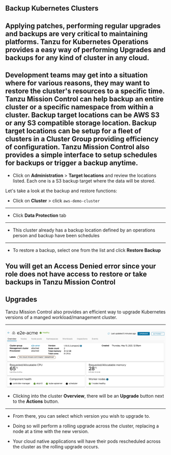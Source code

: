 ## Backup Kubernetes Clusters
Applying patches, performing regular upgrades and backups are very critical to maintaining platforms. Tanzu for Kubernetes Operations provides a easy way of performing Upgrades and backups for any kind of cluster in any cloud.
---
Development teams may get into a situation where for various reasons, they may want to restore the cluster's resources to a specific time.  Tanzu Mission Control can help backup an entire cluster or a specific namespace from within a cluster. Backup target locations can be AWS S3 or any S3 compatible storage location. Backup target locations can be setup for a fleet of clusters in a Cluster Group providing efficiency of configuration. Tanzu Mission Control also provides a simple interface to setup schedules for backups or trigger a backup anytime.
---

- Click on **Administration** > **Target locations** and review the locations listed.  Each one is a S3 backup target where the data will be stored.

Let's take a look at the backup and restore functions:

- Click on **Cluster** > click `aws-demo-cluster` 
---

- Click **Data Protection** tab 

---
- This cluster already has a backup location defined by an operations person and backup have been schedules

---
- To restore a backup, select one from the list and click **Restore Backup**

You will get an Access Denied error since your role does not have access to restore or take backups in Tanzu Mission Control
---
## Upgrades

Tanzu Mission Control also provides an efficient way to upgrade Kubernetes versions of a manged workload/management cluster.

---

![Tanzu Kubernetes Grid Upgrade](../images/dayn-upgrade.png)
- Clicking into the cluster **Overview**, there will be an **Upgrade** button next to the **Actions** button.

---

- From there, you can select which version you wish to upgrade to.

- Doing so will perform a rolling upgrade across the cluster, replacing a node at a time with the new version.

- Your cloud native applications will have their pods rescheduled across the cluster as the rolling upgrade occurs.


